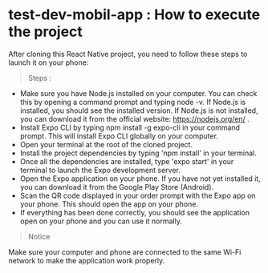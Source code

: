 # test-dev-mobil-app : How to execute the project

After cloning this React Native project, you need to follow these steps to launch it on your phone:

> Steps :

* Make sure you have Node.js installed on your computer. You can check this by opening a command prompt and typing node -v. If Node.js is installed, you should see the installed version. If Node.js is not installed, you can download it from the official website: https://nodejs.org/en/ .
* Install Expo CLI by typing npm install -g expo-cli in your command prompt. This will install Expo CLI globally on your computer.
* Open your terminal at the root of the cloned project.
* Install the project dependencies by typing 'npm install' in your terminal.
* Once all the dependencies are installed, type 'expo start' in your terminal to launch the Expo development server.
* Open the Expo application on your phone. If you have not yet installed it, you can download it from the Google Play Store (Android).
* Scan the QR code displayed in your order prompt with the Expo app on your phone. This should open the app on your phone.
* If everything has been done correctly, you should see the application open on your phone and you can use it normally.

> Notice

Make sure your computer and phone are connected to the same Wi-Fi network to make the application work properly.



